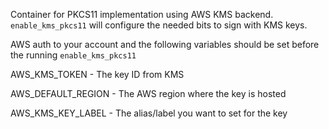 Container for PKCS11 implementation using AWS KMS backend.
`enable_kms_pkcs11` will configure the needed bits to sign with KMS keys.

AWS auth to your account and the following variables should be set before the running `enable_kms_pkcs11`


AWS_KMS_TOKEN - The key ID from KMS

AWS_DEFAULT_REGION - The AWS region where the key is hosted

AWS_KMS_KEY_LABEL - The alias/label you want to set for the key
